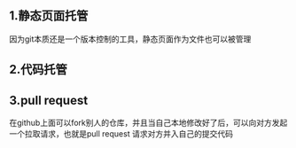 ## 1.静态页面托管

因为git本质还是一个版本控制的工具，静态页面作为文件也可以被管理

## 2.代码托管

## 3.pull request

在github上面可以fork别人的仓库，并且当自己本地修改好了后，可以向对方发起一个拉取请求，也就是pull request 请求对方并入自己的提交代码

